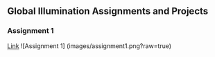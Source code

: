 ## Global Illumination Assignments and Projects

### Assignment 1
[Link](/assignment_1.md)
![Assignment 1] (images/assignment1.png?raw=true)
